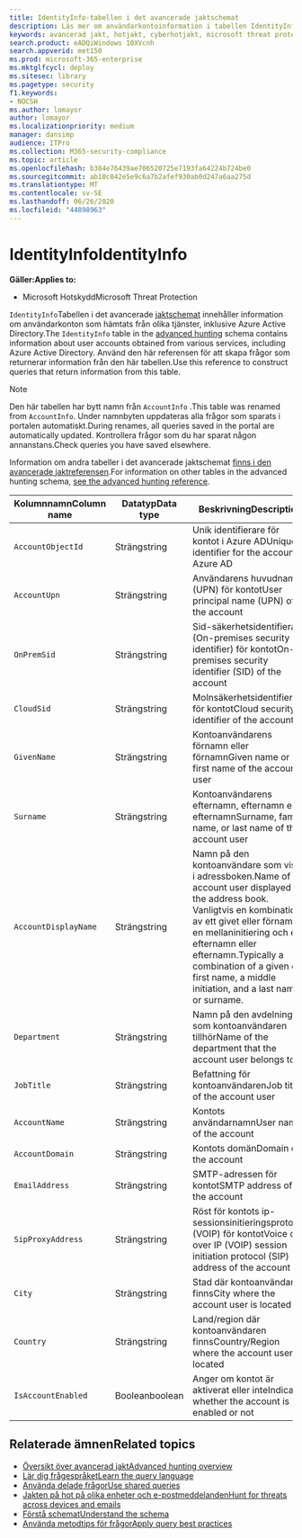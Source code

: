 ```yaml
---
title: IdentityInfo-tabellen i det avancerade jaktschemat
description: Läs mer om användarkontoinformation i tabellen IdentityInfo i det avancerade jaktschemat
keywords: avancerad jakt, hotjakt, cyberhotjakt, microsoft threat protection, microsoft 365, mtp, m365, sök, fråga, telemetri, schemareferens, kusto, tabell, kolumn, datatyp, beskrivning, AccountInfo, IdentityInfo, konto
search.product: eADQiWindows 10XVcnh
search.appverid: met150
ms.prod: microsoft-365-enterprise
ms.mktglfcycl: deploy
ms.sitesec: library
ms.pagetype: security
f1.keywords:
- NOCSH
ms.author: lomayor
author: lomayor
ms.localizationpriority: medium
manager: dansimp
audience: ITPro
ms.collection: M365-security-compliance
ms.topic: article
ms.openlocfilehash: b384e76439ae706520725e7193fa64224b724be0
ms.sourcegitcommit: ab10c042e5e9c6a7b2afef930ab0d247a6aa275d
ms.translationtype: MT
ms.contentlocale: sv-SE
ms.lasthandoff: 06/26/2020
ms.locfileid: "44898963"
---
```

# <a name="identityinfo"></a><span data-ttu-id="28732-104">IdentityInfo</span><span class="sxs-lookup"><span data-stu-id="28732-104">IdentityInfo</span></span>

<span data-ttu-id="28732-105">**Gäller:**</span><span class="sxs-lookup"><span data-stu-id="28732-105">**Applies to:**</span></span>
- <span data-ttu-id="28732-106">Microsoft Hotskydd</span><span class="sxs-lookup"><span data-stu-id="28732-106">Microsoft Threat Protection</span></span>

<span data-ttu-id="28732-107">`IdentityInfo`Tabellen i det avancerade [jaktschemat](advanced-hunting-overview.md) innehåller information om användarkonton som hämtats från olika tjänster, inklusive Azure Active Directory.</span><span class="sxs-lookup"><span data-stu-id="28732-107">The `IdentityInfo` table in the [advanced hunting](advanced-hunting-overview.md) schema contains information about user accounts obtained from various services, including Azure Active Directory.</span></span> <span data-ttu-id="28732-108">Använd den här referensen för att skapa frågor som returnerar information från den här tabellen.</span><span class="sxs-lookup"><span data-stu-id="28732-108">Use this reference to construct queries that return information from this table.</span></span>

>[!NOTE]
><span data-ttu-id="28732-109">Den här tabellen har bytt namn från `AccountInfo` .</span><span class="sxs-lookup"><span data-stu-id="28732-109">This table was renamed from `AccountInfo`.</span></span> <span data-ttu-id="28732-110">Under namnbyten uppdateras alla frågor som sparats i portalen automatiskt.</span><span class="sxs-lookup"><span data-stu-id="28732-110">During renames, all queries saved in the portal are automatically updated.</span></span> <span data-ttu-id="28732-111">Kontrollera frågor som du har sparat någon annanstans.</span><span class="sxs-lookup"><span data-stu-id="28732-111">Check queries you have saved elsewhere.</span></span>

<span data-ttu-id="28732-112">Information om andra tabeller i det avancerade jaktschemat [finns i den avancerade jaktreferensen](advanced-hunting-schema-tables.md).</span><span class="sxs-lookup"><span data-stu-id="28732-112">For information on other tables in the advanced hunting schema, [see the advanced hunting reference](advanced-hunting-schema-tables.md).</span></span>

| <span data-ttu-id="28732-113">Kolumnnamn</span><span class="sxs-lookup"><span data-stu-id="28732-113">Column name</span></span> | <span data-ttu-id="28732-114">Datatyp</span><span class="sxs-lookup"><span data-stu-id="28732-114">Data type</span></span> | <span data-ttu-id="28732-115">Beskrivning</span><span class="sxs-lookup"><span data-stu-id="28732-115">Description</span></span> |
|-------------|-----------|-------------|
| `AccountObjectId` | <span data-ttu-id="28732-116">Sträng</span><span class="sxs-lookup"><span data-stu-id="28732-116">string</span></span> | <span data-ttu-id="28732-117">Unik identifierare för kontot i Azure AD</span><span class="sxs-lookup"><span data-stu-id="28732-117">Unique identifier for the account in Azure AD</span></span> |
| `AccountUpn` | <span data-ttu-id="28732-118">Sträng</span><span class="sxs-lookup"><span data-stu-id="28732-118">string</span></span> | <span data-ttu-id="28732-119">Användarens huvudnamn (UPN) för kontot</span><span class="sxs-lookup"><span data-stu-id="28732-119">User principal name (UPN) of the account</span></span> |
| `OnPremSid` | <span data-ttu-id="28732-120">Sträng</span><span class="sxs-lookup"><span data-stu-id="28732-120">string</span></span> | <span data-ttu-id="28732-121">Sid-säkerhetsidentifierare (On-premises security identifier) för kontot</span><span class="sxs-lookup"><span data-stu-id="28732-121">On-premises security identifier (SID) of the account</span></span> |
| `CloudSid` | <span data-ttu-id="28732-122">Sträng</span><span class="sxs-lookup"><span data-stu-id="28732-122">string</span></span> | <span data-ttu-id="28732-123">Molnsäkerhetsidentifierare för kontot</span><span class="sxs-lookup"><span data-stu-id="28732-123">Cloud security identifier of the account</span></span> |
| `GivenName` | <span data-ttu-id="28732-124">Sträng</span><span class="sxs-lookup"><span data-stu-id="28732-124">string</span></span> | <span data-ttu-id="28732-125">Kontoanvändarens förnamn eller förnamn</span><span class="sxs-lookup"><span data-stu-id="28732-125">Given name or first name of the account user</span></span> |
| `Surname` | <span data-ttu-id="28732-126">Sträng</span><span class="sxs-lookup"><span data-stu-id="28732-126">string</span></span> | <span data-ttu-id="28732-127">Kontoanvändarens efternamn, efternamn eller efternamn</span><span class="sxs-lookup"><span data-stu-id="28732-127">Surname, family name, or last name of the account user</span></span> |
| `AccountDisplayName` | <span data-ttu-id="28732-128">Sträng</span><span class="sxs-lookup"><span data-stu-id="28732-128">string</span></span> | <span data-ttu-id="28732-129">Namn på den kontoanvändare som visas i adressboken.</span><span class="sxs-lookup"><span data-stu-id="28732-129">Name of the account user displayed in the address book.</span></span> <span data-ttu-id="28732-130">Vanligtvis en kombination av ett givet eller förnamn, en mellaninitiering och ett efternamn eller efternamn.</span><span class="sxs-lookup"><span data-stu-id="28732-130">Typically a combination of a given or first name, a middle initiation, and a last name or surname.</span></span> |
| `Department` | <span data-ttu-id="28732-131">Sträng</span><span class="sxs-lookup"><span data-stu-id="28732-131">string</span></span> | <span data-ttu-id="28732-132">Namn på den avdelning som kontoanvändaren tillhör</span><span class="sxs-lookup"><span data-stu-id="28732-132">Name of the department that the account user belongs to</span></span> |
| `JobTitle` | <span data-ttu-id="28732-133">Sträng</span><span class="sxs-lookup"><span data-stu-id="28732-133">string</span></span> | <span data-ttu-id="28732-134">Befattning för kontoanvändaren</span><span class="sxs-lookup"><span data-stu-id="28732-134">Job title of the account user</span></span> |
| `AccountName` | <span data-ttu-id="28732-135">Sträng</span><span class="sxs-lookup"><span data-stu-id="28732-135">string</span></span> | <span data-ttu-id="28732-136">Kontots användarnamn</span><span class="sxs-lookup"><span data-stu-id="28732-136">User name of the account</span></span> |
| `AccountDomain` | <span data-ttu-id="28732-137">Sträng</span><span class="sxs-lookup"><span data-stu-id="28732-137">string</span></span> | <span data-ttu-id="28732-138">Kontots domän</span><span class="sxs-lookup"><span data-stu-id="28732-138">Domain of the account</span></span> |
| `EmailAddress` | <span data-ttu-id="28732-139">Sträng</span><span class="sxs-lookup"><span data-stu-id="28732-139">string</span></span> | <span data-ttu-id="28732-140">SMTP-adressen för kontot</span><span class="sxs-lookup"><span data-stu-id="28732-140">SMTP address of the account</span></span> |
| `SipProxyAddress` | <span data-ttu-id="28732-141">Sträng</span><span class="sxs-lookup"><span data-stu-id="28732-141">string</span></span> | <span data-ttu-id="28732-142">Röst för kontots ip-sessionsinitieringsprotokoll (VOIP) för kontot</span><span class="sxs-lookup"><span data-stu-id="28732-142">Voice of over IP (VOIP) session initiation protocol (SIP) address of the account</span></span> |
| `City` | <span data-ttu-id="28732-143">Sträng</span><span class="sxs-lookup"><span data-stu-id="28732-143">string</span></span> | <span data-ttu-id="28732-144">Stad där kontoanvändaren finns</span><span class="sxs-lookup"><span data-stu-id="28732-144">City where the account user is located</span></span> |
| `Country` | <span data-ttu-id="28732-145">Sträng</span><span class="sxs-lookup"><span data-stu-id="28732-145">string</span></span> | <span data-ttu-id="28732-146">Land/region där kontoanvändaren finns</span><span class="sxs-lookup"><span data-stu-id="28732-146">Country/Region where the account user is located</span></span> |
| `IsAccountEnabled` | <span data-ttu-id="28732-147">Boolean</span><span class="sxs-lookup"><span data-stu-id="28732-147">boolean</span></span> | <span data-ttu-id="28732-148">Anger om kontot är aktiverat eller inte</span><span class="sxs-lookup"><span data-stu-id="28732-148">Indicates whether the account is enabled or not</span></span> |

## <a name="related-topics"></a><span data-ttu-id="28732-149">Relaterade ämnen</span><span class="sxs-lookup"><span data-stu-id="28732-149">Related topics</span></span>
- [<span data-ttu-id="28732-150">Översikt över avancerad jakt</span><span class="sxs-lookup"><span data-stu-id="28732-150">Advanced hunting overview</span></span>](advanced-hunting-overview.md)
- [<span data-ttu-id="28732-151">Lär dig frågespråket</span><span class="sxs-lookup"><span data-stu-id="28732-151">Learn the query language</span></span>](advanced-hunting-query-language.md)
- [<span data-ttu-id="28732-152">Använda delade frågor</span><span class="sxs-lookup"><span data-stu-id="28732-152">Use shared queries</span></span>](advanced-hunting-shared-queries.md)
- [<span data-ttu-id="28732-153">Jakten på hot på olika enheter och e-postmeddelanden</span><span class="sxs-lookup"><span data-stu-id="28732-153">Hunt for threats across devices and emails</span></span>](advanced-hunting-query-emails-devices.md)
- [<span data-ttu-id="28732-154">Förstå schemat</span><span class="sxs-lookup"><span data-stu-id="28732-154">Understand the schema</span></span>](advanced-hunting-schema-tables.md)
- [<span data-ttu-id="28732-155">Använda metodtips för frågor</span><span class="sxs-lookup"><span data-stu-id="28732-155">Apply query best practices</span></span>](advanced-hunting-best-practices.md)

